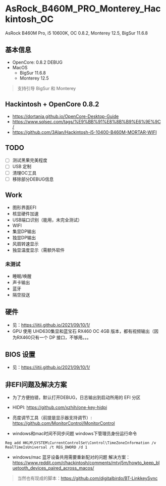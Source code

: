 # AsRock_B460M_PRO_Monterey_Hackintosh_OC
AsRock B460M Pro, i5 10600K, OC 0.8.2, Monterey 12.5, BigSur 11.6.8

## 基本信息

* OpenCore: 0.8.2 DEBUG
* MacOS
  * BigSur 11.6.8
  * Monterey 12.5

> 支持引导 BigSur 和 Monterey  

## Hackintosh + OpenCore 0.8.2

* https://dortania.github.io/OpenCore-Desktop-Guide
* https://www.sqlsec.com/tags/%E9%BB%91%E8%8B%B9%E6%9E%9C/
* https://github.com/3Alan/Hackintosh-i5-10400-B460M-MORTAR-WIFI

## TODO
- [ ] 测试黑果完美程度
- [ ] USB 定制
- [ ] 清理OC工具
- [ ] 移除部分DEBUG信息

## Work

* 图形界面EFI
* 核显硬件加速
* USB端口识别（能用，未完全测试）
* WIFI
* 集显DP输出
* 独显DP输出
* 风扇转速显示
* 独显温度显示（需额外软件

### 未测试
* 睡眠/唤醒
* 声卡输出
* 蓝牙
* 隔空投送


## 硬件

* 见：https://iitii.github.io/2021/09/10/1/
* GPU 使用 UHD630集显和蓝宝石 RX460 OC 4GB 版本，都有视频输出（因为RX460只有一个 DP 接口，不够用。。。


## BIOS 设置
* 见：https://iitii.github.io/2021/09/10/1/

## 非EFI问题及解决方案

* 为了方便拍错，默认打开DEBUG，日志输出到启动所用的 EFI 分区

* HIDPI: https://github.com/xzhih/one-key-hidpi
* 亮度调节工具（前提是显示器支持调节）: https://github.com/MonitorControl/MonitorControl

* windows和mac时间不同步问题 windows下管理员身份运行命令
```pwsh
Reg add HKLM\SYSTEM\CurrentControlSet\Control\TimeZoneInformation /v RealTimeIsUniversal /t REG_DWORD /d 1
```
* windows/mac 蓝牙设备共用需要重新配对的问题 解决方案：https://www.reddit.com/r/hackintosh/comments/mtvj5m/howto_keep_bluetooth_devices_paired_across_macos/

> 当然也有现成的脚本：https://github.com/digitalbirdo/BT-LinkkeySync  



